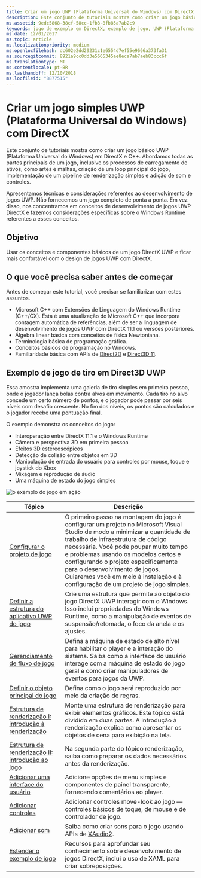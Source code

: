 ```yaml
---
title: Criar um jogo UWP (Plataforma Universal do Windows) com DirectX
description: Este conjunto de tutoriais mostra como criar um jogo básico UWP (Plataforma Universal do Windows) em DirectX e C++.
ms.assetid: 9edc5868-38cf-58cc-1fb3-8fb85a7ab2c9
keywords: jogo de exemplo em DirectX, exemplo de jogo, UWP (Plataforma Universal do Windows), jogo em Direct3D 11
ms.date: 12/01/2017
ms.topic: article
ms.localizationpriority: medium
ms.openlocfilehash: dc602e2dd29231c1e6554d7ef55e9666a373fa31
ms.sourcegitcommit: 8921a9cc0dd3e5665345ae8eca7ab7aeb83ccc6f
ms.translationtype: MT
ms.contentlocale: pt-BR
ms.lasthandoff: 12/10/2018
ms.locfileid: "8877515"
---
```

# <a name="create-a-simple-universal-windows-platform-uwp-game-with-directx"></a>Criar um jogo simples UWP (Plataforma Universal do Windows) com DirectX

Este conjunto de tutoriais mostra como criar um jogo básico UWP (Plataforma Universal do Windows) em DirectX e C++. Abordamos todas as partes principais de um jogo, inclusive os processos de carregamento de ativos, como artes e malhas, criação de um loop principal do jogo, implementação de um pipeline de renderização simples e adição de som e controles.

Apresentamos técnicas e considerações referentes ao desenvolvimento de jogos UWP. Não fornecemos um jogo completo de ponta a ponta. Em vez disso, nos concentramos em conceitos de desenvolvimento de jogos UWP DirectX e fazemos considerações específicas sobre o Windows Runtime referentes a esses conceitos.

## <a name="objective"></a>Objetivo

Usar os conceitos e componentes básicos de um jogo DirectX UWP e ficar mais confortável com o design de jogos UWP com DirectX.

## <a name="what-you-need-to-know-before-starting"></a>O que você precisa saber antes de começar


Antes de começar este tutorial, você precisar se familiarizar com estes assuntos.

-   Microsoft C++ com Extensões de Linguagem do Windows Runtime (C++/CX). Esta é uma atualização do Microsoft C++ que incorpora contagem automática de referências, além de ser a linguagem de desenvolvimento de jogos UWP com DirectX 11.1 ou versões posteriores.
-   Álgebra linear básica com conceitos de física Newtoniana.
-   Terminologia básica de programação gráfica.
-   Conceitos básicos de programação no Windows.
-   Familiaridade básica com APIs de [Direct2D](https://msdn.microsoft.com/library/windows/apps/dd370990.aspx) e [Direct3D 11](https://msdn.microsoft.com/library/windows/desktop/hh404569).

##  <a name="direct3d-uwp-shooting-game-sample"></a>Exemplo de jogo de tiro em Direct3D UWP


Essa amostra implementa uma galeria de tiro simples em primeira pessoa, onde o jogador lança bolas contra alvos em movimento. Cada tiro no alvo concede um certo número de pontos, e o jogador pode passar por seis níveis com desafio crescente. No fim dos níveis, os pontos são calculados e o jogador recebe uma pontuação final.

O exemplo demonstra os conceitos do jogo:

-   Interoperação entre DirectX 11.1 e o Windows Runtime
-   Câmera e perspectiva 3D em primeira pessoa
-   Efeitos 3D estereoscópicos
-   Detecção de colisão entre objetos em 3D
-   Manipulação de entrada do usuário para controles por mouse, toque e joystick do Xbox
-   Mixagem e reprodução de áudio
-   Uma máquina de estado do jogo simples

![o exemplo do jogo em ação](images/simple-dx-game-overview.png)

| Tópico | Descrição |
|-------|-------------|
|[Configurar o projeto de jogo](tutorial--setting-up-the-games-infrastructure.md) | O primeiro passo na montagem do jogo é configurar um projeto no Microsoft Visual Studio de modo a minimizar a quantidade de trabalho de infraestrutura de código necessária. Você pode poupar muito tempo e problemas usando os modelos certos e configurando o projeto especificamente para o desenvolvimento de jogos. Guiaremos você em meio à instalação e à configuração de um projeto de jogo simples. |
| [Definir a estrutura do aplicativo UWP do jogo](tutorial--building-the-games-uwp-app-framework.md) | Crie uma estrutura que permite ao objeto do jogo DirectX UWP interagir com o Windows. Isso inclui propriedades do Windows Runtime, como a manipulação de eventos de suspensão/retomada, o foco da anela e os ajustes.  |
| [Gerenciamento de fluxo de jogo](tutorial-game-flow-management.md) | Defina a máquina de estado de alto nível para habilitar o player e a interação do sistema. Saiba como a interface do usuário interage com a máquina de estado do jogo geral e como criar manipuladores de eventos para jogos da UWP. |
| [Definir o objeto principal do jogo](tutorial--defining-the-main-game-loop.md) | Defina como o jogo será reproduzido por meio da criação de regras. |
| [Estrutura de renderização I: introdução à renderização](tutorial--assembling-the-rendering-pipeline.md) | Monte uma estrutura de renderização para exibir elementos gráficos. Este tópico está dividido em duas partes. A introdução à renderização explica como apresentar os objetos de cena para exibição na tela. |
| [Estrutura de renderização II: introdução ao jogo](tutorial-game-rendering.md) | Na segunda parte do tópico renderização, saiba como preparar os dados necessários antes da renderização. |
| [Adicionar uma interface do usuário](tutorial--adding-a-user-interface.md) | Adicione opções de menu simples e componentes de painel transparente, fornecendo comentários ao player. |
| [Adicionar controles](tutorial--adding-controls.md) | Adicionar controles move-look ao jogo &mdash; controles básicos de toque, de mouse e de controlador de jogo. |
| [Adicionar som](tutorial--adding-sound.md) | Saiba como criar sons para o jogo usando APIs de [XAudio2](https://msdn.microsoft.com/library/windows/desktop/ee415813). |
| [Estender o exemplo de jogo](tutorial-resources.md) | Recursos para aprofundar seu conhecimento sobre desenvolvimento de jogos DirectX, inclui o uso de XAML para criar sobreposições. |